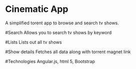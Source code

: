 # Cinematic App
A simplified torent app to browse and search tv shows.

#Search
  Allows you to search tv shows by keyword

#Lists
  Lists out all tv shows

#Show details 
Fetches all data along with torrent magnet  link

#Technologies 
  Angular.js,
  html 5,
  Bootstrap

